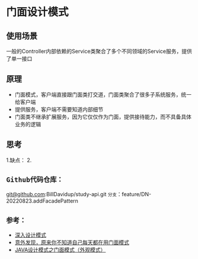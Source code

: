 # 门面设计模式

## 使用场景
一般的Controller内部依赖的Service类聚合了多个不同领域的Service服务，提供了单一接口

## 原理
- 门面模式，客户端直接跟门面类打交道，门面类聚合了很多子系统服务，统一给客户端
- 提供服务，客户端不需要知道内部细节
- 门面类不继承扩展服务，因为它仅仅作为门面，提供接待能力，而不具备具体业务的逻辑

## 思考
1.缺点：
2.

## `Github代码仓库：`
git@github.com:BillDavidup/study-api.git
`分支`：feature/DN-20220823.addFacadePattern
## `参考：`
- [深入设计模式](https://refactoringguru.cn/design-patterns/chain-of-responsibility)
- [意外发现，原来你不知道自己每天都在用门面模式](https://zhuanlan.zhihu.com/p/432830709)
- [JAVA设计模式之门面模式（外观模式） ](https://blog.csdn.net/jason0539/article/details/22775311)
